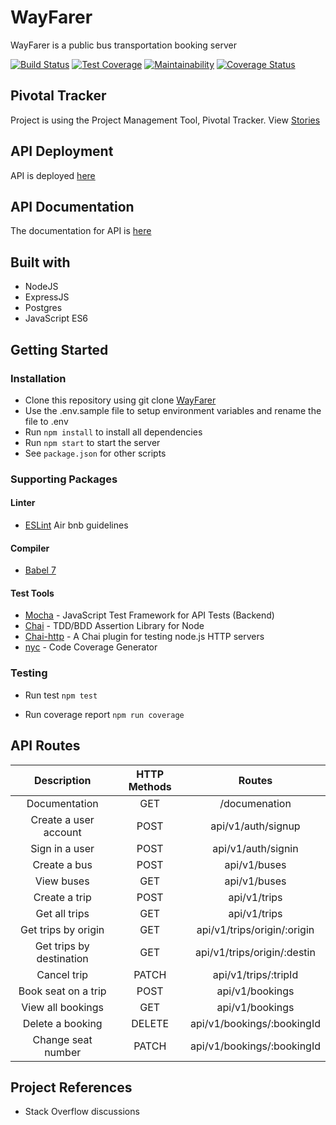 # WayFarer

WayFarer is a public bus transportation booking server

[![Build Status](https://travis-ci.com/debelistic/WayFarer.svg?branch=develop)](https://travis-ci.com/debelistic/WayFarer) [![Test Coverage](https://api.codeclimate.com/v1/badges/e7cfdc9687d0d170e451/test_coverage)](https://codeclimate.com/github/debelistic/WayFarer/test_coverage) [![Maintainability](https://api.codeclimate.com/v1/badges/e7cfdc9687d0d170e451/maintainability)](https://codeclimate.com/github/debelistic/WayFarer/maintainability) [![Coverage Status](https://coveralls.io/repos/github/debelistic/WayFarer/badge.svg)](https://coveralls.io/github/debelistic/WayFarer)

## Pivotal Tracker

Project is using the Project Management Tool, Pivotal Tracker. View [Stories](https://www.pivotaltracker.com/n/projects/2359671)

## API Deployment

API is deployed [here](https://wayfarerv1.herokuapp.com)

## API Documentation

The documentation for API is [here](https://documenter.getpostman.com/view/5138806/SVSKLTwU?version=latest)

## Built with

- NodeJS
- ExpressJS
- Postgres
- JavaScript ES6

## Getting Started

### Installation

- Clone this repository using git clone [WayFarer](https://github.com/debelistic/WayFarer.git)
- Use the .env.sample file to setup environment variables and rename the file to .env
- Run ```npm install``` to install all dependencies
- Run ```npm start``` to start the server
- See ```package.json``` for other scripts

### Supporting Packages

#### Linter

- [ESLint](https://eslint.org/) Air bnb guidelines

#### Compiler

- [Babel 7](https://babeljs.io/)

#### Test Tools

- [Mocha](https://mochajs.org/) - JavaScript Test Framework for API Tests (Backend)
- [Chai](http://chaijs.com/) - TDD/BDD Assertion Library for Node
- [Chai-http](http://chaijs.com/) - A Chai plugin for testing node.js HTTP servers
- [nyc](http://nyc.org/) - Code Coverage Generator

### Testing

- Run test
  `npm test`

- Run coverage report
  `npm run coverage`

## API Routes

| Description               | HTTP Methods  | Routes                        |
|:-------------------------:|:-------------:|:-----------------------------:|
| Documentation             | GET           | /documenation                 |
| Create a user account     | POST          | api/v1/auth/signup            |
| Sign in a user            | POST          | api/v1/auth/signin            |
| Create a bus              | POST          | api/v1/buses                  |
| View buses                | GET           | api/v1/buses                  |
| Create a trip             | POST          | api/v1/trips                  |
| Get all trips             | GET           | api/v1/trips                  |
| Get trips by origin       | GET           | api/v1/trips/origin/:origin   |
| Get trips by destination  | GET           | api/v1/trips/origin/:destin   |
| Cancel trip               | PATCH         | api/v1/trips/:tripId          |
| Book seat on a trip       | POST          | api/v1/bookings               |
| View all bookings         | GET           | api/v1/bookings               |
| Delete a booking          | DELETE        | api/v1/bookings/:bookingId    |
| Change seat number        | PATCH         | api/v1/bookings/:bookingId    |

## Project References

- Stack Overflow discussions
